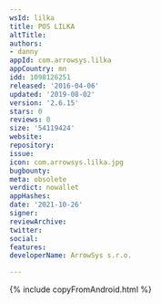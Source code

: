 ```yaml
---
wsId: lilka
title: POS LILKA
altTitle: 
authors:
- danny
appId: com.arrowsys.lilka
appCountry: mn
idd: 1098126251
released: '2016-04-06'
updated: '2019-08-02'
version: '2.6.15'
stars: 0
reviews: 0
size: '54119424'
website: 
repository: 
issue: 
icon: com.arrowsys.lilka.jpg
bugbounty: 
meta: obsolete
verdict: nowallet
appHashes: 
date: '2021-10-26'
signer: 
reviewArchive: 
twitter: 
social: 
features: 
developerName: ArrowSys s.r.o.

---
```


{% include copyFromAndroid.html %}

